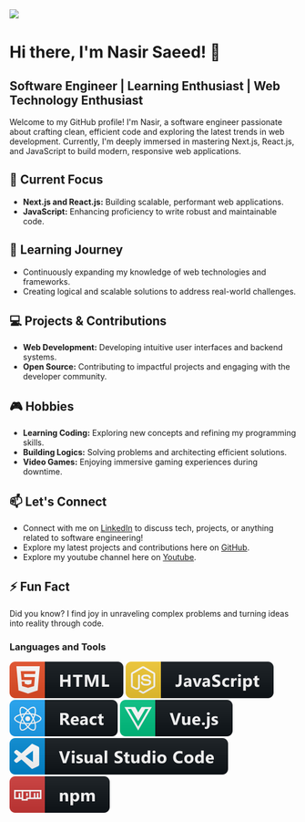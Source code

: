 <div>
  <img  src="https://raw.githubusercontent.com/rodrigograca31/rodrigograca31/master/matrix.svg" />
</div>

<h1>Hi there, I'm Nasir Saeed! 👋</h1>
  <h2>Software Engineer | Learning Enthusiast | Web Technology Enthusiast</h2>
  <p>Welcome to my GitHub profile! I'm Nasir, a software engineer passionate about crafting clean, efficient code and exploring the latest trends in web development. Currently, I'm deeply immersed in mastering Next.js, React.js, and JavaScript to build modern, responsive web applications.</p>

  <h2>🔭 Current Focus</h2>
  <ul>
    <li><strong>Next.js and React.js:</strong> Building scalable, performant web applications.</li>
    <li><strong>JavaScript:</strong> Enhancing proficiency to write robust and maintainable code.</li>
  </ul>

  <h2>🌱 Learning Journey</h2>
  <ul>
    <li>Continuously expanding my knowledge of web technologies and frameworks.</li>
    <li>Creating logical and scalable solutions to address real-world challenges.</li>
  </ul>

  <h2>💻 Projects & Contributions</h2>
  <ul>
    <li><strong>Web Development:</strong> Developing intuitive user interfaces and backend systems.</li>
    <li><strong>Open Source:</strong> Contributing to impactful projects and engaging with the developer community.</li>
  </ul>

  <h2>🎮 Hobbies</h2>
  <ul>
    <li><strong>Learning Coding:</strong> Exploring new concepts and refining my programming skills.</li>
    <li><strong>Building Logics:</strong> Solving problems and architecting efficient solutions.</li>
    <li><strong>Video Games:</strong> Enjoying immersive gaming experiences during downtime.</li>
  </ul>

  <h2>📫 Let's Connect</h2>
  <ul>
    <li>Connect with me on <a href="www.linkedin.com/in/nasir-saeed-0261aa1ba">LinkedIn</a> to discuss tech, projects, or anything related to software engineering!</li>
    <li>Explore my latest projects and contributions here on <a href="https://github.com/nasir-saeed">GitHub</a>.</li>
    <li>Explore my youtube channel here on <a href="https://www.youtube.com/@programmingwithnasir">Youtube</a>.</li>

  </ul>

  <h2>⚡ Fun Fact</h2>
  <p>Did you know? I find joy in unraveling complex problems and turning ideas into reality through code.</p>


###

<div align="left">
  <h3>Languages and Tools</h3>
  <img  src="https://raw.githubusercontent.com/8bithemant/8bithemant/master/svg/dev/languages/html.svg" />
  <img  src="https://raw.githubusercontent.com/8bithemant/8bithemant/master/svg/dev/languages/js.svg" />
  <img  src="https://raw.githubusercontent.com/8bithemant/8bithemant/master/svg/dev/frameworks/react.svg" />
  <img  src="https://raw.githubusercontent.com/8bithemant/8bithemant/master/svg/dev/frameworks/vue.svg" />
  <img  src="https://raw.githubusercontent.com/8bithemant/8bithemant/master/svg/dev/tools/visualstudio_code.svg" />
  <img  src="https://raw.githubusercontent.com/8bithemant/8bithemant/master/svg/dev/services/npm.svg" />
</div>

###




